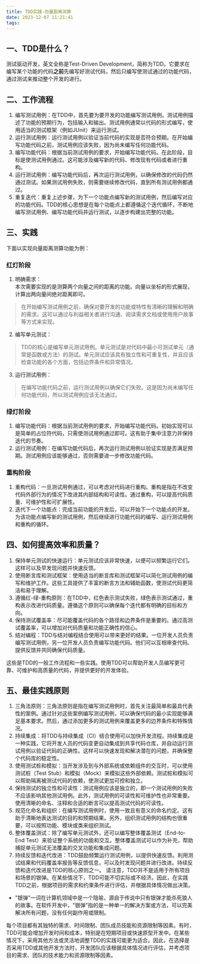 ```yaml
---
title: TDD实践-向量距离测算
date: 2023-12-07 11:21:41
tags:
---
```


## 一、TDD是什么？  
测试驱动开发，英文全称是Test-Driven Development，简称为TDD。它要求在编写某个功能的代码**之前**先编写好测试代码，然后只编写使测试通过的功能代码，通过测试来推动整个开发的进行。  


## 二、工作流程  
1. 编写测试用例：在TDD中，首先要为要开发的功能编写测试用例。测试用例描述了功能的预期行为，包括输入和输出。测试用例通常以代码的形式编写，使用适当的测试框架（例如JUnit）来运行测试。
2. 运行测试用例：运行测试用例以验证当前代码的实现是否符合预期。在开始编写功能代码之前，测试用例应该失败，因为尚未编写任何功能代码。
3. 编写功能代码：根据当前测试用例的要求，开始编写功能代码。在此阶段，目标是使测试用例通过。这可能涉及编写新的代码、修改现有代码或者进行重构。
4. 运行测试用例：编写功能代码后，再次运行测试用例，以确保修改的代码仍然通过测试。如果测试用例失败，则需要继续修改代码，直到所有测试用例都通过。
5. 重复迭代：重复上述步骤，为下一个功能点编写新的测试用例，然后编写对应的功能代码。TDD的核心思想是在每个功能点上都遵循这个迭代循环，不断地编写测试用例、编写功能代码并运行测试，以逐步构建出完整的功能。


## 三、实践  
下面以实现向量距离测算功能为例：  
### 红灯阶段  

1. 明确需求：  
本次需要实现的是测算两个向量之间的距离的功能。向量以坐标的形式展现，计算出两向量间绝对距离即可。
> 在开始编写测试用例之前，确保对要开发的功能或特性有清晰的理解和明确的需求。这可以通过与利益相关者进行沟通、阅读需求文档或使用用户故事等方式来实现。  
2. 编写单元测试：  

> TDD的核心是编写单元测试用例。单元测试是对代码中最小可测试单元（通常是函数或方法）的测试。单元测试应该具有独立性和可重复性，并且应该检查功能的各个方面，包括边界条件和异常情况。
3. 运行测试用例：  
> 在编写功能代码之前，运行测试用例以确保它们失败。这是因为尚未编写任何功能代码，所以测试用例应该无法通过。


### 绿灯阶段  
1. 编写功能代码：根据当前测试用例的要求，开始编写功能代码。初始实现可以是简单的占位符代码，只需使测试用例通过即可。这有助于集中注意力并保持迭代的节奏。
2. 运行测试用例：在编写功能代码后，再次运行测试用例以验证实现是否满足预期。测试用例应该能够通过，否则需要进一步修改功能代码。

### 重构阶段  
1. 重构代码：一旦测试用例通过，可以考虑对代码进行重构。重构是指在不改变代码外部行为的情况下改进其内部结构和可读性。通过重构，可以提高代码质量、可维护性和可扩展性。
2. 迭代下一个功能点：完成当前功能的开发后，可以开始下一个功能点的开发。为该功能点编写新的测试用例，然后继续进行功能代码的编写、运行测试用例和重构的循环。


## 四、如何提高效率和质量？  
1. 保持单元测试的快速运行：单元测试应该非常快速，以便可以频繁运行它们。这样可以及早发现问题并快速反馈。
2. 使用断言库和测试框架：使用适当的断言库和测试框架可以简化测试用例的编写和维护工作。这些工具提供了丰富的断言方法和辅助函数，使测试代码更简洁和易于理解。
3. 遵循红-绿-重构原则：在TDD中，红色表示测试失败，绿色表示测试通过，重构表示改进代码质量。遵循这个原则可以确保每个迭代都有明确的目标和方向。
4. 保持测试覆盖率：尽可能覆盖代码的各个路径和边界条件是重要的。通过高测试覆盖率，可以增加对代码质量和功能正确性的信心。
5. 结对编程：TDD与结对编程结合使用可以带来更好的结果。一位开发人员负责编写测试用例，另一位开发人员负责编写功能代码。他们可以互相审查代码、提供反馈并共同确保代码质量。

这些是TDD的一般工作流程和一些实践。使用TDD可以帮助开发人员编写更可靠、可维护和高质量的代码，并提供更好的开发体验。

## 五、最佳实践原则
1. 三角法原则：三角法原则是指在编写测试用例时，首先关注最简单和最具代表性的案例。通过针对这些案例编写测试用例，可以确保代码的最小实现能够满足基本要求。然后，通过添加更多的测试用例来覆盖更多的边界条件和特殊情况。
2. 持续集成：将TDD与持续集成（CI）结合使用可以加快开发流程。持续集成是一种实践，它将开发人员的代码变更自动集成到共享代码仓库，并自动运行测试用例以验证代码的正确性。这样可以快速发现和解决潜在的问题，并确保整个代码库的稳定性。
3. 使用测试桩和模拟：当开发涉及到与外部系统或依赖组件的交互时，可以使用测试桩（Test Stub）和模拟（Mock）来模拟这些外部依赖。测试桩和模拟可以帮助隔离被测试代码的依赖，使测试更加可控和独立。
4. 保持测试的独立性和可读性：测试用例应该是独立的，即一个测试用例的失败不应该影响其他测试用例。此外，测试用例的可读性和可维护性也非常重要。使用清晰的命名、注释和合适的断言可以提高测试代码的可读性。
5. 规范化命名和组织：在编写测试用例时，使用一致且有意义的命名约定。这有助于清晰地表达测试的目的和预期结果。另外，组织测试用例的结构也很重要，可以按照功能、模块或类来组织测试。
6. 整体覆盖测试：除了编写单元测试外，还可以编写整体覆盖测试（End-to-End Test）来验证整个系统的功能和交互。整体覆盖测试可以作为补充，帮助捕捉单元测试无法覆盖的交叉功能和集成问题。
7. 持续反馈和迭代改进：TDD鼓励频繁运行测试用例，以提供快速反馈。利用测试结果和代码覆盖率报告等反馈信息，可以及时发现问题并进行改进。持续反馈和迭代改进是TDD的核心原则之一。
请注意，TDD并不是适用于所有项目和场景的银弹。在某些情况下，TDD可能不切实际或不经济。因此，在实践TDD之前，根据项目的需求和约束条件进行评估，并根据具体情况做出决策。

* "银弹"一词在计算机领域中是一个隐喻，源自于传说中只有银弹才能杀死狼人的故事。在软件开发中，"银弹"指的是一种单一的解决方案或方法，可以完美解决所有问题，没有任何副作用或限制。


每个项目都有其独特的需求、时间限制、团队成员技能和资源限制等因素。有时，TDD可能会增加开发时间和成本，特别是在短期项目或快速原型开发中。在某些情况下，采用其他方法或灵活地调整TDD的实践可能更为适合。因此，在选择是否采用TDD或其他开发方法时，开发团队应该根据具体情况进行评估，并考虑项目的需求、团队的技术能力和资源限制等因素。





















